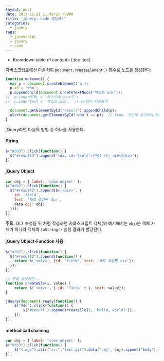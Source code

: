```yaml
---
layout: post
date: 2013-11-21 11:49:26 +0900
title: 'jQuery: node 생성하기'
categories:
  - jquery
tags:
  - javascript
  - jquery
  - node
---
```


* Kramdown table of contents
{:toc .toc}

자바스크립트에선 다음처럼 `Document.createElement()` 함수로 노드를 생성한다:

```js
function makeone() {
  var p = document.createElement('p');
  p.id = 'who';
  p.appendChild(document.createTextNode('텍스트 노드'));
//  p.innerHTML = '텍스트<br/>노드';
//  p.innerText = '텍스트 노드';  // FF에서 사용불가

  document.getElementById('result').appendChild(p);
  alert(document.getElementById('who') == p);  // true, 두번째 추가부터 false
}
```

jQuery라면 다음의 방법 중 하나를 사용한다.

#### String

```js
$("#do3").click(function() {
  $("#result3").append("<div id='field'>안녕? 나는 div</div>");
});
```
#### jQuery Object

```js
var obj = { label: 'some object' };
$("#do2").click(function() {
  $("#result2").append($('<div>', {
    id: 'field',
    text: '새로 생성된 div',
    data-obj: obj;
  }));
});
```

**주의**: 태그 속성을 위 처럼 작성하면 자바스크립트 객체(위 예시에서는 `obj`)는 객체 자체가 아니라 객체의 `toString()` 실행 결과가 할당된다.

#### jQuery Object-Function 사용

```js
$("#do2").click(function() {
  $("#result2").append(function() {
    return $('<div>', {id: 'field', text: '새로 생성된 div'});
  });
});

// 위를 응용하면...
function createEle(i, value) {
    return $('<div>', { id: 'field' + i, text: value});
}

jQuery(document).ready(function() {
    $("#do").click(function() {
        $('#result').append(createEle(1, 'hello, world!'));
    });
});
```

#### method call chaining

```js
var obj = { label: 'some object' };
$("#do3").click(function() {
    $("<img>").attr("src","test.gif").data('obj', obj).append("body");
});
```
